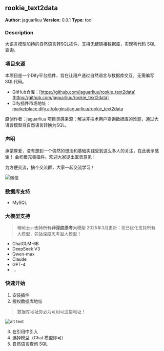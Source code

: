 ## rookie_text2data

**Author:** jaguarliuu
**Version:** 0.0.1
**Type:** tool

### Description
大语言模型加持的自然语言转SQL插件，支持无缝链接数据库，实现零代码 SQL 查询。

### 项目来源
本项目是一个Dify平台插件，旨在让用户通过自然语言与数据库交互，无需编写SQL代码。
- GitHub仓库：[https://github.com/jaguarliuu/rookie_text2data](https://github.com/jaguarliuu/rookie_text2data)
- Dify插件市场地址：[marketplace.dify.ai/plugins/jaguarliuu/rookie_text2data](https://marketplace.dify.ai/plugins/jaguarliuu/rookie_text2data)

原创作者：jaguarliuu
项目灵感来源：解决非技术用户查询数据库的难题，通过大语言模型将自然语言转换为SQL。

### 声明
承蒙厚爱，没有想到一个偶然的想法和基础实践受到这么多人的关注，在此表示感谢！
会积极完善插件，欢迎大家提出宝贵意见！

为方便交流，搞个交流群，大家一起交流学习！


![微信](./_assets/1.png)


### 数据库支持
- MySQL

### 大模型支持

> ~~理论上，支持所有**非深度思考**大模型~~
> 2025年3月更新：现已优化支持所有大模型，包括深度思考型大模型！

- ChatGLM-6B
- DeepSeek V3
- Qwen-max
- Claude
- GPT-4
- ...

### 快速开始
1. 安装插件
2. 授权数据库地址

> 数据库地址务必为可用可连接地址！

![alt text](_assets/image.png)


3. 在引用中引入
4. 选择模型（Chat 模型即可）
5. 自然语言查询 SQL

